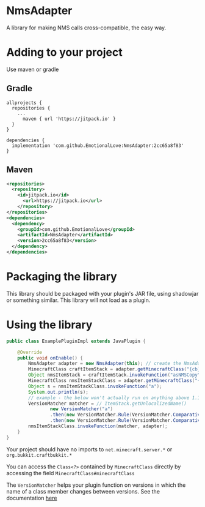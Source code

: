 # NmsAdapter
A library for making NMS calls cross-compatible, the easy way.

# Adding to your project
Use maven or gradle

## Gradle
```
allprojects {
  repositories {
    ...
      maven { url 'https://jitpack.io' }
  }
}
  
dependencies {
  implementation 'com.github.EmotionalLove:NmsAdapter:2cc65a8f83'
}

```
## Maven
```xml
<repositories>
  <repository>
    <id>jitpack.io</id>
      <url>https://jitpack.io</url>
    </repository>
</repositories>
<dependencies>
  <dependency>
    <groupId>com.github.EmotionalLove</groupId>
    <artifactId>NmsAdapter</artifactId>
    <version>2cc65a8f83</version>
  </dependency>
</dependencies>
```

# Packaging the library
This library should be packaged with your plugin's JAR file, using shadowjar or something similar.
This library will not load as a plugin.

# Using the library
```Java
public class ExamplePluginImpl extends JavaPlugin {

    @Override
    public void onEnable() {
        NmsAdapter adapter = new NmsAdapter(this); // create the NmsAdapter instance (store this in a field if you'd like)
        MinecraftClass craftItemStack = adapter.getMinecraftClass("{cb}.inventory.CraftItemStack"); 
        Object nmsItemStack = craftItemStack.invokeFunction("asNMSCopy", new ItemStack(Material.EMERALD));
        MinecraftClass nmsItemStackClass = adapter.getMinecraftClass("{nms}.ItemStack", nmsItemStack);
        Object s = nmsItemStackClass.invokeFunction("a");
        System.out.println(s);
        // example - the below won't actually run on anything above 1.11 because I can't be bothered to look up the actual function names.
        VersionMatcher matcher = // ItemStack.getUnlocalizedName()
                new VersionMatcher("a")
                .then(new VersionMatcher.Rule(VersionMatcher.Comparative.EQUAL, 14), "c") // == 1.14.x
                .then(new VersionMatcher.Rule(VersionMatcher.Comparative.GREATER_THAN, 11), "b"); // > 1.11.x
        nmsItemStackClass.invokeFunction(matcher, adapter);
    }
}
```
Your project should have no imports to `net.minecraft.server.*` or `org.bukkit.craftbukkit.*`

You can access the `Class<?>` contained by `MinecraftClass` directly by accessing the field `MinecraftClass#minecraftClass`

The `VersionMatcher` helps your plugin function on versions in which the name of a class member changes between versions. See the documentation [here](https://github.com/EmotionalLove/NmsAdapter/blob/master/src/main/java/me/someonelove/nmsadapter/VersionMatcher.java)
